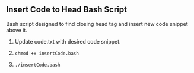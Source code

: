 ## Insert Code to Head Bash Script
Bash script designed to find closing head tag and insert new code snippet above it.

1. Update code.txt with desired code snippet.

2. `chmod +x insertCode.bash`

3. `./insertCode.bash`

